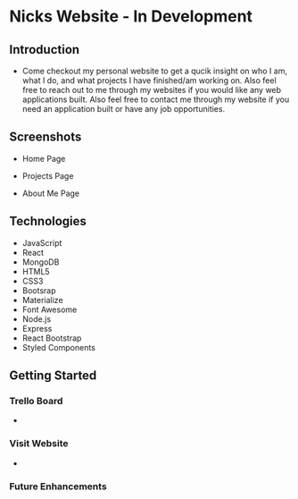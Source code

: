 # Nicks Website - In Development

## Introduction

- Come checkout my personal website to get a qucik insight on who I am, what I do, and what projects I have finished/am working on. Also feel free to reach out to me through my websites if you would like any web applications built. Also feel free to contact me through my website if you need an application built or have any job opportunities.

## Screenshots

- Home Page


- Projects Page


- About Me Page

## Technologies

- JavaScript
- React
- MongoDB
- HTML5
- CSS3
- Bootsrap
- Materialize
- Font Awesome
- Node.js
- Express
- React Bootstrap
- Styled Components

## Getting Started

### Trello Board

- 

### Visit Website

- 

### Future Enhancements
